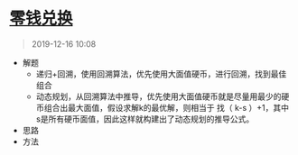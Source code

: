 # [零钱兑换](https://leetcode-cn.com/problems/coin-change/)
> 2019-12-16 10:08

- 解题
    - 递归+回溯，使用回溯算法，优先使用大面值硬币，进行回溯，找到最佳组合
    - 动态规划，从回溯算法中推导，优先使用大面值硬币就是尽量用最少的硬币组合出最大面值，假设求解k的最优解，则相当于
    找（ k-s ）+1，其中 s是所有硬币面值，因此这样就构建出了动态规划的推导公式。
- 思路
- 方法